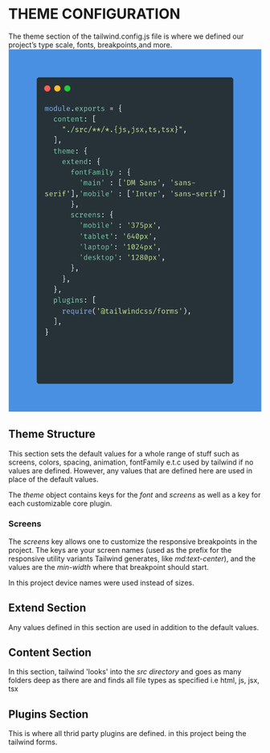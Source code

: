 # THEME CONFIGURATION
The theme section of the tailwind.config.js file is where we defined our project’s type scale, fonts, breakpoints,and more.
<img src="src/Images/carbon.png">

## Theme Structure
This section sets the default values for a whole range of stuff such as screens, colors, spacing, animation, fontFamily e.t.c used by tailwind if no values are defined. However, any values that are defined here are used in place of the default values.

The *theme* object contains keys for the *font* and *screens* as well as a key for each customizable core plugin.

### Screens
The *screens* key allows one to customize the responsive breakpoints in the project.
The keys are your screen names (used as the prefix for the responsive utility variants Tailwind generates, like *md:text-center*), and the values are the *min-width* where that breakpoint should start.

In this project device names were used instead of sizes.

## Extend Section
Any values defined in this section are used in addition to the default values.

## Content Section
In this section, tailwind 'looks' into the *src directory* and goes as many folders deep as there are and finds all file types as specified i.e html, js, jsx, tsx

## Plugins Section
This is where all thrid party plugins are defined. in this project being the tailwind forms.